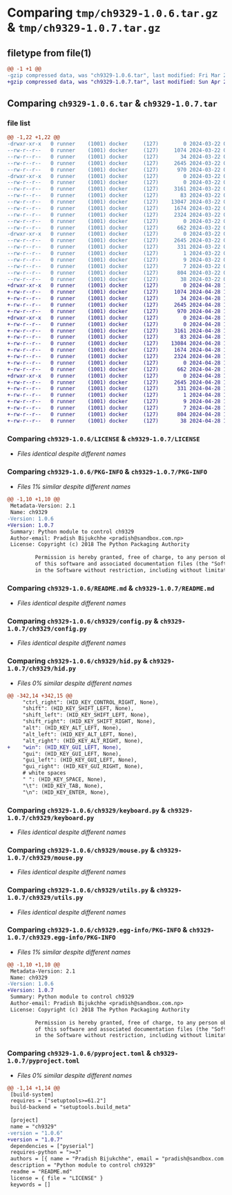 # Comparing `tmp/ch9329-1.0.6.tar.gz` & `tmp/ch9329-1.0.7.tar.gz`

## filetype from file(1)

```diff
@@ -1 +1 @@
-gzip compressed data, was "ch9329-1.0.6.tar", last modified: Fri Mar 22 07:06:09 2024, max compression
+gzip compressed data, was "ch9329-1.0.7.tar", last modified: Sun Apr 28 13:40:57 2024, max compression
```

## Comparing `ch9329-1.0.6.tar` & `ch9329-1.0.7.tar`

### file list

```diff
@@ -1,22 +1,22 @@
-drwxr-xr-x   0 runner    (1001) docker     (127)        0 2024-03-22 07:06:09.358806 ch9329-1.0.6/
--rw-r--r--   0 runner    (1001) docker     (127)     1074 2024-03-22 07:06:00.000000 ch9329-1.0.6/LICENSE
--rw-r--r--   0 runner    (1001) docker     (127)       34 2024-03-22 07:06:00.000000 ch9329-1.0.6/MANIFEST.in
--rw-r--r--   0 runner    (1001) docker     (127)     2645 2024-03-22 07:06:09.358806 ch9329-1.0.6/PKG-INFO
--rw-r--r--   0 runner    (1001) docker     (127)      970 2024-03-22 07:06:00.000000 ch9329-1.0.6/README.md
-drwxr-xr-x   0 runner    (1001) docker     (127)        0 2024-03-22 07:06:09.354806 ch9329-1.0.6/ch9329/
--rw-r--r--   0 runner    (1001) docker     (127)        0 2024-03-22 07:06:00.000000 ch9329-1.0.6/ch9329/__init__.py
--rw-r--r--   0 runner    (1001) docker     (127)     3161 2024-03-22 07:06:00.000000 ch9329-1.0.6/ch9329/config.py
--rw-r--r--   0 runner    (1001) docker     (127)       83 2024-03-22 07:06:00.000000 ch9329-1.0.6/ch9329/exceptions.py
--rw-r--r--   0 runner    (1001) docker     (127)    13047 2024-03-22 07:06:00.000000 ch9329-1.0.6/ch9329/hid.py
--rw-r--r--   0 runner    (1001) docker     (127)     1674 2024-03-22 07:06:00.000000 ch9329-1.0.6/ch9329/keyboard.py
--rw-r--r--   0 runner    (1001) docker     (127)     2324 2024-03-22 07:06:00.000000 ch9329-1.0.6/ch9329/mouse.py
--rw-r--r--   0 runner    (1001) docker     (127)        0 2024-03-22 07:06:00.000000 ch9329-1.0.6/ch9329/py.typed
--rw-r--r--   0 runner    (1001) docker     (127)      662 2024-03-22 07:06:00.000000 ch9329-1.0.6/ch9329/utils.py
-drwxr-xr-x   0 runner    (1001) docker     (127)        0 2024-03-22 07:06:09.358806 ch9329-1.0.6/ch9329.egg-info/
--rw-r--r--   0 runner    (1001) docker     (127)     2645 2024-03-22 07:06:09.000000 ch9329-1.0.6/ch9329.egg-info/PKG-INFO
--rw-r--r--   0 runner    (1001) docker     (127)      331 2024-03-22 07:06:09.000000 ch9329-1.0.6/ch9329.egg-info/SOURCES.txt
--rw-r--r--   0 runner    (1001) docker     (127)        1 2024-03-22 07:06:09.000000 ch9329-1.0.6/ch9329.egg-info/dependency_links.txt
--rw-r--r--   0 runner    (1001) docker     (127)        9 2024-03-22 07:06:09.000000 ch9329-1.0.6/ch9329.egg-info/requires.txt
--rw-r--r--   0 runner    (1001) docker     (127)        7 2024-03-22 07:06:09.000000 ch9329-1.0.6/ch9329.egg-info/top_level.txt
--rw-r--r--   0 runner    (1001) docker     (127)      804 2024-03-22 07:06:00.000000 ch9329-1.0.6/pyproject.toml
--rw-r--r--   0 runner    (1001) docker     (127)       38 2024-03-22 07:06:09.358806 ch9329-1.0.6/setup.cfg
+drwxr-xr-x   0 runner    (1001) docker     (127)        0 2024-04-28 13:40:57.037489 ch9329-1.0.7/
+-rw-r--r--   0 runner    (1001) docker     (127)     1074 2024-04-28 13:40:49.000000 ch9329-1.0.7/LICENSE
+-rw-r--r--   0 runner    (1001) docker     (127)       34 2024-04-28 13:40:49.000000 ch9329-1.0.7/MANIFEST.in
+-rw-r--r--   0 runner    (1001) docker     (127)     2645 2024-04-28 13:40:57.037489 ch9329-1.0.7/PKG-INFO
+-rw-r--r--   0 runner    (1001) docker     (127)      970 2024-04-28 13:40:49.000000 ch9329-1.0.7/README.md
+drwxr-xr-x   0 runner    (1001) docker     (127)        0 2024-04-28 13:40:57.033489 ch9329-1.0.7/ch9329/
+-rw-r--r--   0 runner    (1001) docker     (127)        0 2024-04-28 13:40:49.000000 ch9329-1.0.7/ch9329/__init__.py
+-rw-r--r--   0 runner    (1001) docker     (127)     3161 2024-04-28 13:40:49.000000 ch9329-1.0.7/ch9329/config.py
+-rw-r--r--   0 runner    (1001) docker     (127)       83 2024-04-28 13:40:49.000000 ch9329-1.0.7/ch9329/exceptions.py
+-rw-r--r--   0 runner    (1001) docker     (127)    13084 2024-04-28 13:40:49.000000 ch9329-1.0.7/ch9329/hid.py
+-rw-r--r--   0 runner    (1001) docker     (127)     1674 2024-04-28 13:40:49.000000 ch9329-1.0.7/ch9329/keyboard.py
+-rw-r--r--   0 runner    (1001) docker     (127)     2324 2024-04-28 13:40:49.000000 ch9329-1.0.7/ch9329/mouse.py
+-rw-r--r--   0 runner    (1001) docker     (127)        0 2024-04-28 13:40:49.000000 ch9329-1.0.7/ch9329/py.typed
+-rw-r--r--   0 runner    (1001) docker     (127)      662 2024-04-28 13:40:49.000000 ch9329-1.0.7/ch9329/utils.py
+drwxr-xr-x   0 runner    (1001) docker     (127)        0 2024-04-28 13:40:57.033489 ch9329-1.0.7/ch9329.egg-info/
+-rw-r--r--   0 runner    (1001) docker     (127)     2645 2024-04-28 13:40:57.000000 ch9329-1.0.7/ch9329.egg-info/PKG-INFO
+-rw-r--r--   0 runner    (1001) docker     (127)      331 2024-04-28 13:40:57.000000 ch9329-1.0.7/ch9329.egg-info/SOURCES.txt
+-rw-r--r--   0 runner    (1001) docker     (127)        1 2024-04-28 13:40:57.000000 ch9329-1.0.7/ch9329.egg-info/dependency_links.txt
+-rw-r--r--   0 runner    (1001) docker     (127)        9 2024-04-28 13:40:57.000000 ch9329-1.0.7/ch9329.egg-info/requires.txt
+-rw-r--r--   0 runner    (1001) docker     (127)        7 2024-04-28 13:40:57.000000 ch9329-1.0.7/ch9329.egg-info/top_level.txt
+-rw-r--r--   0 runner    (1001) docker     (127)      804 2024-04-28 13:40:49.000000 ch9329-1.0.7/pyproject.toml
+-rw-r--r--   0 runner    (1001) docker     (127)       38 2024-04-28 13:40:57.037489 ch9329-1.0.7/setup.cfg
```

### Comparing `ch9329-1.0.6/LICENSE` & `ch9329-1.0.7/LICENSE`

 * *Files identical despite different names*

### Comparing `ch9329-1.0.6/PKG-INFO` & `ch9329-1.0.7/PKG-INFO`

 * *Files 1% similar despite different names*

```diff
@@ -1,10 +1,10 @@
 Metadata-Version: 2.1
 Name: ch9329
-Version: 1.0.6
+Version: 1.0.7
 Summary: Python module to control ch9329
 Author-email: Pradish Bijukchhe <pradish@sandbox.com.np>
 License: Copyright (c) 2018 The Python Packaging Authority
         
         Permission is hereby granted, free of charge, to any person obtaining a copy
         of this software and associated documentation files (the "Software"), to deal
         in the Software without restriction, including without limitation the rights
```

### Comparing `ch9329-1.0.6/README.md` & `ch9329-1.0.7/README.md`

 * *Files identical despite different names*

### Comparing `ch9329-1.0.6/ch9329/config.py` & `ch9329-1.0.7/ch9329/config.py`

 * *Files identical despite different names*

### Comparing `ch9329-1.0.6/ch9329/hid.py` & `ch9329-1.0.7/ch9329/hid.py`

 * *Files 0% similar despite different names*

```diff
@@ -342,14 +342,15 @@
     "ctrl_right": (HID_KEY_CONTROL_RIGHT, None),
     "shift": (HID_KEY_SHIFT_LEFT, None),
     "shift_left": (HID_KEY_SHIFT_LEFT, None),
     "shift_right": (HID_KEY_SHIFT_RIGHT, None),
     "alt": (HID_KEY_ALT_LEFT, None),
     "alt_left": (HID_KEY_ALT_LEFT, None),
     "alt_right": (HID_KEY_ALT_RIGHT, None),
+    "win": (HID_KEY_GUI_LEFT, None),
     "gui": (HID_KEY_GUI_LEFT, None),
     "gui_left": (HID_KEY_GUI_LEFT, None),
     "gui_right": (HID_KEY_GUI_RIGHT, None),
     # white spaces
     " ": (HID_KEY_SPACE, None),
     "\t": (HID_KEY_TAB, None),
     "\n": (HID_KEY_ENTER, None),
```

### Comparing `ch9329-1.0.6/ch9329/keyboard.py` & `ch9329-1.0.7/ch9329/keyboard.py`

 * *Files identical despite different names*

### Comparing `ch9329-1.0.6/ch9329/mouse.py` & `ch9329-1.0.7/ch9329/mouse.py`

 * *Files identical despite different names*

### Comparing `ch9329-1.0.6/ch9329/utils.py` & `ch9329-1.0.7/ch9329/utils.py`

 * *Files identical despite different names*

### Comparing `ch9329-1.0.6/ch9329.egg-info/PKG-INFO` & `ch9329-1.0.7/ch9329.egg-info/PKG-INFO`

 * *Files 1% similar despite different names*

```diff
@@ -1,10 +1,10 @@
 Metadata-Version: 2.1
 Name: ch9329
-Version: 1.0.6
+Version: 1.0.7
 Summary: Python module to control ch9329
 Author-email: Pradish Bijukchhe <pradish@sandbox.com.np>
 License: Copyright (c) 2018 The Python Packaging Authority
         
         Permission is hereby granted, free of charge, to any person obtaining a copy
         of this software and associated documentation files (the "Software"), to deal
         in the Software without restriction, including without limitation the rights
```

### Comparing `ch9329-1.0.6/pyproject.toml` & `ch9329-1.0.7/pyproject.toml`

 * *Files 0% similar despite different names*

```diff
@@ -1,14 +1,14 @@
 [build-system]
 requires = ["setuptools>=61.2"]
 build-backend = "setuptools.build_meta"
 
 [project]
 name = "ch9329"
-version = "1.0.6"
+version = "1.0.7"
 dependencies = ["pyserial"]
 requires-python = ">=3"
 authors = [{ name = "Pradish Bijukchhe", email = "pradish@sandbox.com.np" }]
 description = "Python module to control ch9329"
 readme = "README.md"
 license = { file = "LICENSE" }
 keywords = []
```

